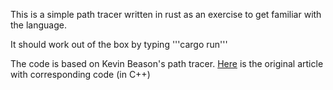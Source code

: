 This is a simple path tracer written in rust as an exercise to get familiar with the language.

It should work out of the box by typing
'''cargo run'''

The code is based on Kevin Beason's path tracer.
[Here](ttp://www.kevinbeason.com/smallpt/) is the original article with corresponding code (in C++)
